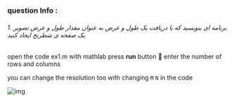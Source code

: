 
### question Info :

###### 1. برنامه ای بنویسید که با دریافت یک طول و عرض به عنوان مقدار طول و عرض تصویر یک صفحه ی شطرنج ایجاد کنید.

open the code ex1.m with mathlab press **run** button :rocket: 
enter the number of rows and columns

you can change the resolution too with changing `M` `N` in the code

![img](C:\Users\nmzis\OneDrive\Documents\GitHub\image-processing-class\excersiecs\mohammadhoseinazad\exercises\1\ex1.png)